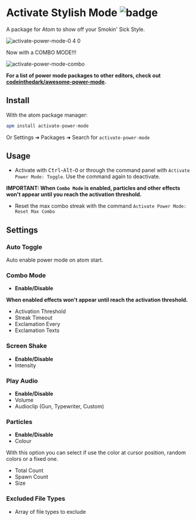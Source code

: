 # Activate Stylish Mode ![badge](https://s18.postimg.org/hynbccdax/tumblr_inline_mtujtxu1j_J1rw38tc.png)

A package for Atom to show off your Smokin' Sick Style.

![activate-power-mode-0 4 0](https://cloud.githubusercontent.com/assets/688415/11615565/10f16456-9c65-11e5-8af4-265f01fc83a0.gif)

Now with a COMBO MODE!!!

![activate-power-mode-combo](https://cloud.githubusercontent.com/assets/10590799/18817237/876c2d84-8321-11e6-8324-f1540604c0bd.gif)

**For a list of power mode packages to other editors, check out [codeinthedark/awesome-power-mode](https://github.com/codeinthedark/awesome-power-mode).**

## Install

With the atom package manager:
```bash
apm install activate-power-mode
```
Or Settings ➔ Packages ➔ Search for `activate-power-mode`

## Usage

- Activate with <kbd>Ctrl</kbd>-<kbd>Alt</kbd>-<kbd>O</kbd> or through the command panel with `Activate Power Mode: Toggle`. Use the command again to deactivate.

**IMPORTANT: When `Combo Mode` is enabled, particles and other effects won't appear until you reach the activation threshold.**

- Reset the max combo streak with the command `Activate Power Mode: Reset Max Combo`

## Settings

### Auto Toggle
Auto enable power mode on atom start.

### Combo Mode
* **Enable/Disable**

**When enabled effects won't appear until reach the activation threshold.**

* Activation Threshold
* Streak Timeout
* Exclamation Every
* Exclamation Texts

### Screen Shake
* **Enable/Disable**
* Intensity

### Play Audio
* **Enable/Disable**
* Volume
* Audioclip (Gun, Typewriter, Custom)

### Particles
* **Enable/Disable**
* Colour

With this option you can select if use the color at cursor position, random colors or a fixed one.

* Total Count
* Spawn Count
* Size

### Excluded File Types
* Array of file types to exclude
